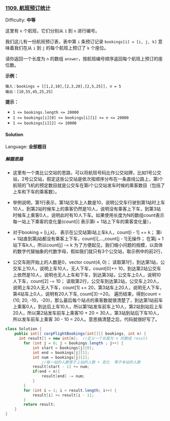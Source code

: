 ### [1109\. 航班预订统计](https://leetcode-cn.com/problems/corporate-flight-bookings/)

Difficulty: **中等**

这里有 `n` 个航班，它们分别从 `1` 到 `n` 进行编号。

我们这儿有一份航班预订表，表中第 `i` 条预订记录 `bookings[i] = [i, j, k]` 意味着我们在从 `i` 到 `j` 的每个航班上预订了 `k` 个座位。

请你返回一个长度为 `n` 的数组 `answer`，按航班编号顺序返回每个航班上预订的座位数。

**示例：**

```
输入：bookings = [[1,2,10],[2,3,20],[2,5,25]], n = 5
输出：[10,55,45,25,25]
```

**提示：**

* `1 <= bookings.length <= 20000`
* `1 <= bookings[i][0] <= bookings[i][1] <= n <= 20000`
* `1 <= bookings[i][2] <= 10000`

#### Solution

Language: **全部题目**

##### 解题思路
* 这里有一个类比公交站的思路，可以将航班号码比作公交站牌，比如1号公交站，2号公交站，假定这些公交站是依次按顺序分布在一条直线公路上，第i个航班的飞机的预定数目就是公交车在第i个公交站发车时候的乘客数目（包括了上车和下车的乘客数）。

* 举例说明，第1行表示，第1站交车上人数是10，说明公交车行驶到第1站时上车10人，到第2站时候车上的乘客仍然是10人，说明没有乘客上下车，到第3站时候车上乘客0人，说明此时有10人下车。如果使用长度为N的数组count表示每一站上下乘客的变化量(count[i] 表示第i + 1站上下车的乘客变化量），

* 对于booking = [i,j,k]，
表示在公交站第i站上车k人，count[i - 1] += k；
第i + 1站直到第j站都没有乘客上下车，count[i],...,count[j - 1]无操作；
在第j + 1站下车k人，所以count[j] -= k
为了方便起见，我们缩小问题的规模，以具体的数字代替抽象的代数字母，假如我们就只有3个公交站，取示例中的前2行，

* 公交车刚开始上的人数是0，vector<int> count(4, 0)；
读取第1行，到达第1站，公交车上10人，说明上车10人，无人下车，count[0]+= 10，到达第2站公交车上依然是10人，说明也无人上车和下车，到达第3站，公交车上0人，说明10人下车，count[2] -= 10；
读取第2行，公交车到达第2站，公交车上20人，说明上车20人无人下车，count[1] += 20，第3站车上20人，说明无人下车，第4站车上0人，说明有20人下车, count[3]-=20。
遍历结束，得到count = {10, 20, -10，-20}，那么最后每个站点的乘客数就很清楚了，到达第1站前车上乘客0人，到达后上车10人，所以第1站发车前车上10人，第2站到站后上车20人，所以第2站发车前车上乘客10 + 20 = 30人，第3站到站后下车10人，所以发车前车上乘客 30 - 10 = 20人。意思搞清楚之后，代码就很好写了。


```java
class Solution {
    public int[] corpFlightBookings(int[][] bookings, int n) {
      int result[] = new int[n];  //定义一个长度为 n 的数组 result
		for (int j = 0; j < bookings.length ; j++) {
			int start = bookings[j][0];
			int end = bookings[j][1];
			int num = bookings[j][2];
		        //每一站的人数等于上站的人数 + 变化  等于本站的人数
			result[start - 1] += num;
			if(end < n){
				result[end] -= num;
			}
		}
		for (int i = 1; i < result.length; i++) {
			result[i] += result[i - 1];
		}		
		return result;
    }
}
```
